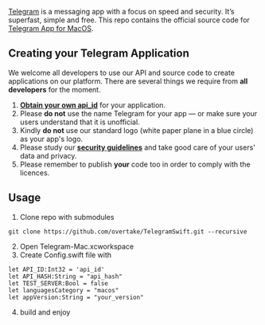 [Telegram](https://telegram.org) is a messaging app with a focus on speed and security. It’s superfast, simple and free.
This repo contains the official source code for [Telegram App for MacOS](https://macos.telegram.org).

## Creating your Telegram Application

We welcome all developers to use our API and source code to create applications on our platform.
There are several things we require from **all developers** for the moment.

1. [**Obtain your own api_id**](https://core.telegram.org/api/obtaining_api_id) for your application.
2. Please **do not** use the name Telegram for your app — or make sure your users understand that it is unofficial.
3. Kindly **do not** use our standard logo (white paper plane in a blue circle) as your app's logo.
3. Please study our [**security guidelines**](https://core.telegram.org/mtproto/security_guidelines) and take good care of your users' data and privacy.
4. Please remember to publish **your** code too in order to comply with the licences.

## Usage

1. Clone repo with submodules
```
git clone https://github.com/overtake/TelegramSwift.git --recursive
```
2. Open Telegram-Mac.xcworkspace 
3. Create Config.swift file with
```
let API_ID:Int32 = 'api_id'
let API_HASH:String = "api_hash"
let TEST_SERVER:Bool = false
let languagesCategory = "macos"
let appVersion:String = "your_version"
```
4. build and enjoy



